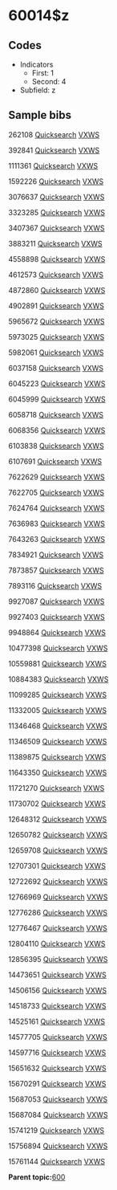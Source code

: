 # 60014$z

## Codes

-   Indicators
    -   First: 1
    -   Second: 4
-   Subfield: z

## Sample bibs

262108 [Quicksearch](https://search.library.yale.edu/catalog/262108) [VXWS](http://prodorbis.library.yale.edu:7014/vxws/GetHoldingsService?bibId=262108)

392841 [Quicksearch](https://search.library.yale.edu/catalog/392841) [VXWS](http://prodorbis.library.yale.edu:7014/vxws/GetHoldingsService?bibId=392841)

1111361 [Quicksearch](https://search.library.yale.edu/catalog/1111361) [VXWS](http://prodorbis.library.yale.edu:7014/vxws/GetHoldingsService?bibId=1111361)

1592226 [Quicksearch](https://search.library.yale.edu/catalog/1592226) [VXWS](http://prodorbis.library.yale.edu:7014/vxws/GetHoldingsService?bibId=1592226)

3076637 [Quicksearch](https://search.library.yale.edu/catalog/3076637) [VXWS](http://prodorbis.library.yale.edu:7014/vxws/GetHoldingsService?bibId=3076637)

3323285 [Quicksearch](https://search.library.yale.edu/catalog/3323285) [VXWS](http://prodorbis.library.yale.edu:7014/vxws/GetHoldingsService?bibId=3323285)

3407367 [Quicksearch](https://search.library.yale.edu/catalog/3407367) [VXWS](http://prodorbis.library.yale.edu:7014/vxws/GetHoldingsService?bibId=3407367)

3883211 [Quicksearch](https://search.library.yale.edu/catalog/3883211) [VXWS](http://prodorbis.library.yale.edu:7014/vxws/GetHoldingsService?bibId=3883211)

4558898 [Quicksearch](https://search.library.yale.edu/catalog/4558898) [VXWS](http://prodorbis.library.yale.edu:7014/vxws/GetHoldingsService?bibId=4558898)

4612573 [Quicksearch](https://search.library.yale.edu/catalog/4612573) [VXWS](http://prodorbis.library.yale.edu:7014/vxws/GetHoldingsService?bibId=4612573)

4872860 [Quicksearch](https://search.library.yale.edu/catalog/4872860) [VXWS](http://prodorbis.library.yale.edu:7014/vxws/GetHoldingsService?bibId=4872860)

4902891 [Quicksearch](https://search.library.yale.edu/catalog/4902891) [VXWS](http://prodorbis.library.yale.edu:7014/vxws/GetHoldingsService?bibId=4902891)

5965672 [Quicksearch](https://search.library.yale.edu/catalog/5965672) [VXWS](http://prodorbis.library.yale.edu:7014/vxws/GetHoldingsService?bibId=5965672)

5973025 [Quicksearch](https://search.library.yale.edu/catalog/5973025) [VXWS](http://prodorbis.library.yale.edu:7014/vxws/GetHoldingsService?bibId=5973025)

5982061 [Quicksearch](https://search.library.yale.edu/catalog/5982061) [VXWS](http://prodorbis.library.yale.edu:7014/vxws/GetHoldingsService?bibId=5982061)

6037158 [Quicksearch](https://search.library.yale.edu/catalog/6037158) [VXWS](http://prodorbis.library.yale.edu:7014/vxws/GetHoldingsService?bibId=6037158)

6045223 [Quicksearch](https://search.library.yale.edu/catalog/6045223) [VXWS](http://prodorbis.library.yale.edu:7014/vxws/GetHoldingsService?bibId=6045223)

6045999 [Quicksearch](https://search.library.yale.edu/catalog/6045999) [VXWS](http://prodorbis.library.yale.edu:7014/vxws/GetHoldingsService?bibId=6045999)

6058718 [Quicksearch](https://search.library.yale.edu/catalog/6058718) [VXWS](http://prodorbis.library.yale.edu:7014/vxws/GetHoldingsService?bibId=6058718)

6068356 [Quicksearch](https://search.library.yale.edu/catalog/6068356) [VXWS](http://prodorbis.library.yale.edu:7014/vxws/GetHoldingsService?bibId=6068356)

6103838 [Quicksearch](https://search.library.yale.edu/catalog/6103838) [VXWS](http://prodorbis.library.yale.edu:7014/vxws/GetHoldingsService?bibId=6103838)

6107691 [Quicksearch](https://search.library.yale.edu/catalog/6107691) [VXWS](http://prodorbis.library.yale.edu:7014/vxws/GetHoldingsService?bibId=6107691)

7622629 [Quicksearch](https://search.library.yale.edu/catalog/7622629) [VXWS](http://prodorbis.library.yale.edu:7014/vxws/GetHoldingsService?bibId=7622629)

7622705 [Quicksearch](https://search.library.yale.edu/catalog/7622705) [VXWS](http://prodorbis.library.yale.edu:7014/vxws/GetHoldingsService?bibId=7622705)

7624764 [Quicksearch](https://search.library.yale.edu/catalog/7624764) [VXWS](http://prodorbis.library.yale.edu:7014/vxws/GetHoldingsService?bibId=7624764)

7636983 [Quicksearch](https://search.library.yale.edu/catalog/7636983) [VXWS](http://prodorbis.library.yale.edu:7014/vxws/GetHoldingsService?bibId=7636983)

7643263 [Quicksearch](https://search.library.yale.edu/catalog/7643263) [VXWS](http://prodorbis.library.yale.edu:7014/vxws/GetHoldingsService?bibId=7643263)

7834921 [Quicksearch](https://search.library.yale.edu/catalog/7834921) [VXWS](http://prodorbis.library.yale.edu:7014/vxws/GetHoldingsService?bibId=7834921)

7873857 [Quicksearch](https://search.library.yale.edu/catalog/7873857) [VXWS](http://prodorbis.library.yale.edu:7014/vxws/GetHoldingsService?bibId=7873857)

7893116 [Quicksearch](https://search.library.yale.edu/catalog/7893116) [VXWS](http://prodorbis.library.yale.edu:7014/vxws/GetHoldingsService?bibId=7893116)

9927087 [Quicksearch](https://search.library.yale.edu/catalog/9927087) [VXWS](http://prodorbis.library.yale.edu:7014/vxws/GetHoldingsService?bibId=9927087)

9927403 [Quicksearch](https://search.library.yale.edu/catalog/9927403) [VXWS](http://prodorbis.library.yale.edu:7014/vxws/GetHoldingsService?bibId=9927403)

9948864 [Quicksearch](https://search.library.yale.edu/catalog/9948864) [VXWS](http://prodorbis.library.yale.edu:7014/vxws/GetHoldingsService?bibId=9948864)

10477398 [Quicksearch](https://search.library.yale.edu/catalog/10477398) [VXWS](http://prodorbis.library.yale.edu:7014/vxws/GetHoldingsService?bibId=10477398)

10559881 [Quicksearch](https://search.library.yale.edu/catalog/10559881) [VXWS](http://prodorbis.library.yale.edu:7014/vxws/GetHoldingsService?bibId=10559881)

10884383 [Quicksearch](https://search.library.yale.edu/catalog/10884383) [VXWS](http://prodorbis.library.yale.edu:7014/vxws/GetHoldingsService?bibId=10884383)

11099285 [Quicksearch](https://search.library.yale.edu/catalog/11099285) [VXWS](http://prodorbis.library.yale.edu:7014/vxws/GetHoldingsService?bibId=11099285)

11332005 [Quicksearch](https://search.library.yale.edu/catalog/11332005) [VXWS](http://prodorbis.library.yale.edu:7014/vxws/GetHoldingsService?bibId=11332005)

11346468 [Quicksearch](https://search.library.yale.edu/catalog/11346468) [VXWS](http://prodorbis.library.yale.edu:7014/vxws/GetHoldingsService?bibId=11346468)

11346509 [Quicksearch](https://search.library.yale.edu/catalog/11346509) [VXWS](http://prodorbis.library.yale.edu:7014/vxws/GetHoldingsService?bibId=11346509)

11389875 [Quicksearch](https://search.library.yale.edu/catalog/11389875) [VXWS](http://prodorbis.library.yale.edu:7014/vxws/GetHoldingsService?bibId=11389875)

11643350 [Quicksearch](https://search.library.yale.edu/catalog/11643350) [VXWS](http://prodorbis.library.yale.edu:7014/vxws/GetHoldingsService?bibId=11643350)

11721270 [Quicksearch](https://search.library.yale.edu/catalog/11721270) [VXWS](http://prodorbis.library.yale.edu:7014/vxws/GetHoldingsService?bibId=11721270)

11730702 [Quicksearch](https://search.library.yale.edu/catalog/11730702) [VXWS](http://prodorbis.library.yale.edu:7014/vxws/GetHoldingsService?bibId=11730702)

12648312 [Quicksearch](https://search.library.yale.edu/catalog/12648312) [VXWS](http://prodorbis.library.yale.edu:7014/vxws/GetHoldingsService?bibId=12648312)

12650782 [Quicksearch](https://search.library.yale.edu/catalog/12650782) [VXWS](http://prodorbis.library.yale.edu:7014/vxws/GetHoldingsService?bibId=12650782)

12659708 [Quicksearch](https://search.library.yale.edu/catalog/12659708) [VXWS](http://prodorbis.library.yale.edu:7014/vxws/GetHoldingsService?bibId=12659708)

12707301 [Quicksearch](https://search.library.yale.edu/catalog/12707301) [VXWS](http://prodorbis.library.yale.edu:7014/vxws/GetHoldingsService?bibId=12707301)

12722692 [Quicksearch](https://search.library.yale.edu/catalog/12722692) [VXWS](http://prodorbis.library.yale.edu:7014/vxws/GetHoldingsService?bibId=12722692)

12766969 [Quicksearch](https://search.library.yale.edu/catalog/12766969) [VXWS](http://prodorbis.library.yale.edu:7014/vxws/GetHoldingsService?bibId=12766969)

12776286 [Quicksearch](https://search.library.yale.edu/catalog/12776286) [VXWS](http://prodorbis.library.yale.edu:7014/vxws/GetHoldingsService?bibId=12776286)

12776467 [Quicksearch](https://search.library.yale.edu/catalog/12776467) [VXWS](http://prodorbis.library.yale.edu:7014/vxws/GetHoldingsService?bibId=12776467)

12804110 [Quicksearch](https://search.library.yale.edu/catalog/12804110) [VXWS](http://prodorbis.library.yale.edu:7014/vxws/GetHoldingsService?bibId=12804110)

12856395 [Quicksearch](https://search.library.yale.edu/catalog/12856395) [VXWS](http://prodorbis.library.yale.edu:7014/vxws/GetHoldingsService?bibId=12856395)

14473651 [Quicksearch](https://search.library.yale.edu/catalog/14473651) [VXWS](http://prodorbis.library.yale.edu:7014/vxws/GetHoldingsService?bibId=14473651)

14506156 [Quicksearch](https://search.library.yale.edu/catalog/14506156) [VXWS](http://prodorbis.library.yale.edu:7014/vxws/GetHoldingsService?bibId=14506156)

14518733 [Quicksearch](https://search.library.yale.edu/catalog/14518733) [VXWS](http://prodorbis.library.yale.edu:7014/vxws/GetHoldingsService?bibId=14518733)

14525161 [Quicksearch](https://search.library.yale.edu/catalog/14525161) [VXWS](http://prodorbis.library.yale.edu:7014/vxws/GetHoldingsService?bibId=14525161)

14577705 [Quicksearch](https://search.library.yale.edu/catalog/14577705) [VXWS](http://prodorbis.library.yale.edu:7014/vxws/GetHoldingsService?bibId=14577705)

14597716 [Quicksearch](https://search.library.yale.edu/catalog/14597716) [VXWS](http://prodorbis.library.yale.edu:7014/vxws/GetHoldingsService?bibId=14597716)

15651632 [Quicksearch](https://search.library.yale.edu/catalog/15651632) [VXWS](http://prodorbis.library.yale.edu:7014/vxws/GetHoldingsService?bibId=15651632)

15670291 [Quicksearch](https://search.library.yale.edu/catalog/15670291) [VXWS](http://prodorbis.library.yale.edu:7014/vxws/GetHoldingsService?bibId=15670291)

15687053 [Quicksearch](https://search.library.yale.edu/catalog/15687053) [VXWS](http://prodorbis.library.yale.edu:7014/vxws/GetHoldingsService?bibId=15687053)

15687084 [Quicksearch](https://search.library.yale.edu/catalog/15687084) [VXWS](http://prodorbis.library.yale.edu:7014/vxws/GetHoldingsService?bibId=15687084)

15741219 [Quicksearch](https://search.library.yale.edu/catalog/15741219) [VXWS](http://prodorbis.library.yale.edu:7014/vxws/GetHoldingsService?bibId=15741219)

15756894 [Quicksearch](https://search.library.yale.edu/catalog/15756894) [VXWS](http://prodorbis.library.yale.edu:7014/vxws/GetHoldingsService?bibId=15756894)

15761144 [Quicksearch](https://search.library.yale.edu/catalog/15761144) [VXWS](http://prodorbis.library.yale.edu:7014/vxws/GetHoldingsService?bibId=15761144)

**Parent topic:**[600](../../tags/600/600.md)


